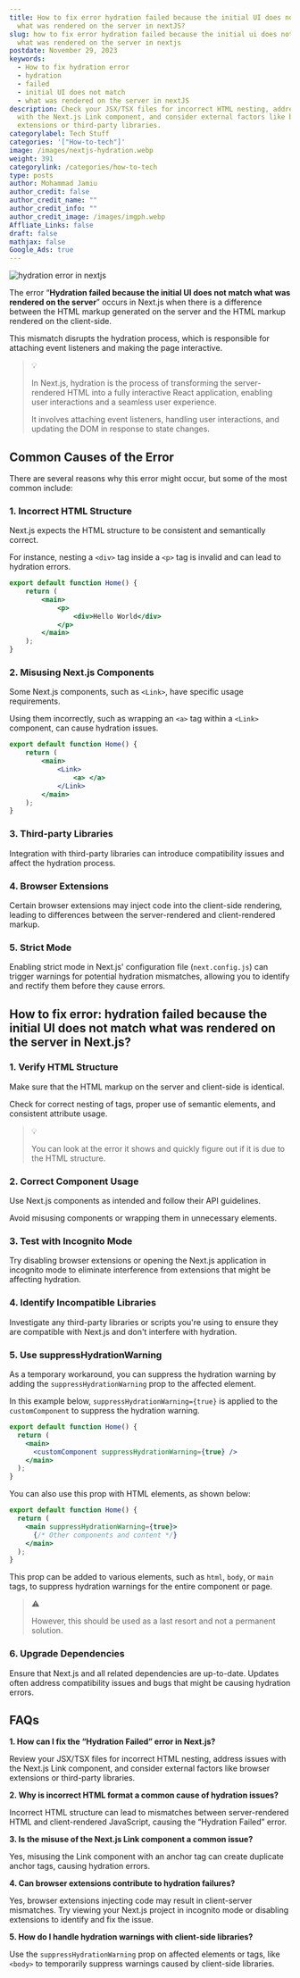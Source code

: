 ```yaml
---
title: How to fix error hydration failed because the initial UI does not match
  what was rendered on the server in nextJS?
slug: how to fix error hydration failed because the initial ui does not match
  what was rendered on the server in nextjs
postdate: November 29, 2023
keywords:
  - How to fix hydration error
  - hydration
  - failed
  - initial UI does not match
  - what was rendered on the server in nextJS
description: Check your JSX/TSX files for incorrect HTML nesting, address issues
  with the Next.js Link component, and consider external factors like browser
  extensions or third-party libraries.
categorylabel: Tech Stuff
categories: '["How-to-tech"]'
image: /images/nextjs-hydration.webp
weight: 391
categorylink: /categories/how-to-tech
type: posts
author: Mohammad Jamiu
author_credit: false
author_credit_name: ""
author_credit_info: ""
author_credit_image: /images/imgph.webp
Affliate_Links: false
draft: false
mathjax: false
Google_Ads: true
---
```

![hydration error in nextjs](/images/nextjs-hydration.webp "hydration error in nextjs")

The error “**Hydration failed because the initial UI does not match what was rendered on the server**” occurs in Next.js when there is a difference between the HTML markup generated on the server and the HTML markup rendered on the client-side.

This mismatch disrupts the hydration process, which is responsible for attaching event listeners and making the page interactive.

> :bulb:
>
> In Next.js, hydration is the process of transforming the server-rendered HTML into a fully interactive React application, enabling user interactions and a seamless user experience. 
>
> It involves attaching event listeners, handling user interactions, and updating the DOM in response to state changes.

## Common Causes of the Error

There are several reasons why this error might occur, but some of the most common include:

### **1. Incorrect HTML Structure**

Next.js expects the HTML structure to be consistent and semantically correct. 

For instance, nesting a `<div>` tag inside a `<p>` tag is invalid and can lead to hydration errors.

```jsx
export default function Home() {
	return (
		<main>
			<p>
				<div>Hello World</div>
			</p>
		</main>
	);
}

```

### **2. Misusing Next.js Components**

Some Next.js components, such as `<Link>`, have specific usage requirements. 

Using them incorrectly, such as wrapping an `<a>` tag within a `<Link>` component, can cause hydration issues.

```jsx
export default function Home() {
	return (
		<main>
			<Link>
				<a> </a>
			</Link>
		</main>
	);
}

```

### **3. Third-party Libraries**

Integration with third-party libraries can introduce compatibility issues and affect the hydration process.

### **4. Browser Extensions**

Certain browser extensions may inject code into the client-side rendering, leading to differences between the server-rendered and client-rendered markup.

### **5. Strict Mode**

Enabling strict mode in Next.js' configuration file (`next.config.js`) can trigger warnings for potential hydration mismatches, allowing you to identify and rectify them before they cause errors.

## **How to fix error: hydration failed because the initial UI does not match what was rendered on the server in Next.js?**

### **1. Verify HTML Structure**

Make sure that the HTML markup on the server and client-side is identical. 

Check for correct nesting of tags, proper use of semantic elements, and consistent attribute usage.

> :bulb:
>
> You can look at the error it shows and quickly figure out if it is due to the HTML structure.

### **2. Correct Component Usage**

Use Next.js components as intended and follow their API guidelines. 

Avoid misusing components or wrapping them in unnecessary elements.

### **3. Test with Incognito Mode**

Try disabling browser extensions or opening the Next.js application in incognito mode to eliminate interference from extensions that might be affecting hydration.

### **4. Identify Incompatible Libraries**

Investigate any third-party libraries or scripts you're using to ensure they are compatible with Next.js and don't interfere with hydration.

### **5. Use suppressHydrationWarning**

As a temporary workaround, you can suppress the hydration warning by adding the `suppressHydrationWarning` prop to the affected element. 

In this example below, `suppressHydrationWarning={true}` is applied to the `customComponent` to suppress the hydration warning.

```jsx
export default function Home() {
  return (
    <main>
      <customComponent suppressHydrationWarning={true} />
    </main>
  );
}

```

You can also use this prop with HTML elements, as shown below:

```jsx
export default function Home() {
  return (
    <main suppressHydrationWarning={true}>
      {/* Other components and content */}
    </main>
  );
}

```

This prop can be added to various elements, such as `html`, `body`, or `main` tags, to suppress hydration warnings for the entire component or page. 

> :warning:
>
> However, this should be used as a last resort and not a permanent solution.

### **6. Upgrade Dependencies** 

Ensure that Next.js and all related dependencies are up-to-date. Updates often address compatibility issues and bugs that might be causing hydration errors.

## **FAQs**

**1. How can I fix the “Hydration Failed” error in Next.js?** 

Review your JSX/TSX files for incorrect HTML nesting, address issues with the Next.js Link component, and consider external factors like browser extensions or third-party libraries.

**2. Why is incorrect HTML format a common cause of hydration issues?** 

Incorrect HTML structure can lead to mismatches between server-rendered HTML and client-rendered JavaScript, causing the “Hydration Failed” error.

**3. Is the misuse of the Next.js Link component a common issue?**

Yes, misusing the Link component with an anchor tag can create duplicate anchor tags, causing hydration errors.

**4. Can browser extensions contribute to hydration failures?** 

Yes, browser extensions injecting code may result in client-server mismatches. Try viewing your Next.js project in incognito mode or disabling extensions to identify and fix the issue.

**5. How do I handle hydration warnings with client-side libraries?** 

Use the `suppressHydrationWarning` prop on affected elements or tags, like `<body>` to temporarily suppress warnings caused by client-side libraries.